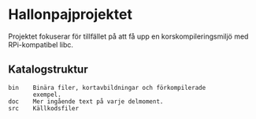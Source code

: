 # Hallonpajprojektet

Projektet fokuserar för tillfället på att få upp en korskompileringsmiljö
med RPi-kompatibel libc.

## Katalogstruktur

    bin    Binära filer, kortavbildningar och förkompilerade
           exempel.
    doc    Mer ingående text på varje delmoment.
    src    Källkodsfiler


    